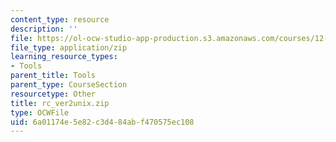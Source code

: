 ```yaml
---
content_type: resource
description: ''
file: https://ol-ocw-studio-app-production.s3.amazonaws.com/courses/12-811-tropical-meteorology-spring-2011/6a01174e5e82c3d484abf470575ec108_rc_ver2unix.zip
file_type: application/zip
learning_resource_types:
- Tools
parent_title: Tools
parent_type: CourseSection
resourcetype: Other
title: rc_ver2unix.zip
type: OCWFile
uid: 6a01174e-5e82-c3d4-84ab-f470575ec108
---
```

